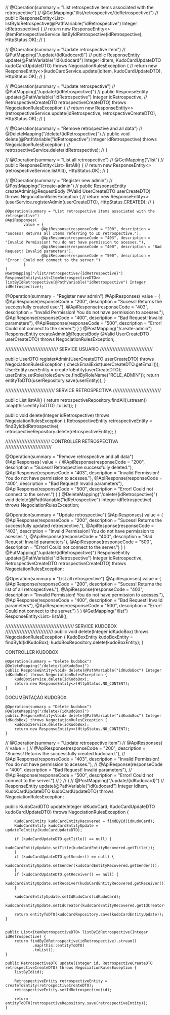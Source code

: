 
//    @Operation(summary = "List retrospective items associated with the retrospective")
//    @GetMapping("/list/retrospective/{idRetrospective}")
//    public ResponseEntity<List<ItemRetrospectiveDTO>> listByIdRetrospective(@PathVariable("idRetrospective") Integer idRetrospective) {
//        return new ResponseEntity<>(itemRetrospectiveService.listByIdRetrospective(idRetrospective), HttpStatus.OK);
//    }


//    @Operation(summary = "Update retrospective item")
//    @PutMapping("/update/{idKudocard}")
//    public ResponseEntity<KudoCardDTO> update(@PathVariable("idKudocard") Integer idItem, KudoCardUpdateDTO kudoCardUpdateDTO) throws NegociationRulesException {
//        return new ResponseEntity<>(kudoCardService.update(idItem, kudoCardUpdateDTO), HttpStatus.OK);
//    }

//    @Operation(summary = "Update retrospective")
//    @PutMapping("/update/{idRetrospective}")
//    public ResponseEntity<RetrospectiveDTO> update(@PathVariable("idRetrospective") Integer idRetrospective,
//                                         RetrospectiveCreateDTO retrospectiveCreateDTO) throws NegociationRulesException {
//        return new ResponseEntity<>(retrospectiveService.update(idRetrospective, retrospectiveCreateDTO), HttpStatus.OK);
//    }

//    @Operation(summary = "Remove retrospective and all data")
//    @DeleteMapping("/delete/{idRetrospective}")
//    public void delete(@PathVariable("idRetrospective") Integer idRetrospective) throws NegociationRulesException {
//        retrospectiveService.delete(idRetrospective);
//    }

//    @Operation(summary = "List all retrospective")
//    @GetMapping("/list")
//    public ResponseEntity<List<RetrospectiveDTO>> listAll() {
//        return new ResponseEntity<>(retrospectiveService.listAll(), HttpStatus.OK);
//    }

//    @Operation(summary = "Register new admin")
//    @PostMapping("/create-admin")
//    public ResponseEntity<UserDTO> createAdmin(@RequestBody @Valid UserCreateDTO userCreateDTO) throws NegociationRulesException {
//        return new ResponseEntity<>(userService.registerAdmin(userCreateDTO), HttpStatus.CREATED);
//    }

    @Operation(summary = "List retrospective items associated with the retrospective")
    @ApiResponses(
            value = {
                    @ApiResponse(responseCode = "200", description = "Sucess! Returns all Items referring to ID retrospective."),
                    @ApiResponse(responseCode = "403", description = "Invalid Permission! You do not have permission to acesses."),
                    @ApiResponse(responseCode = "400", description = "Bad Request! Invalid parameters"),
                    @ApiResponse(responseCode = "500", description = "Error! Could not connect to the server.")
            }
    )
    @GetMapping("/list/retrospective/{idRetrospective}")
    ResponseEntity<List<ItemRetrospectiveDTO>> listByIdRetrospective(@PathVariable("idRetrospective") Integer idRetrospective);

@Operation(summary = "Register new admin")
@ApiResponses(
value = {
@ApiResponse(responseCode = "200", description = "Sucess! Returns the successfully created user."),
@ApiResponse(responseCode = "403", description = "Invalid Permission! You do not have permission to acesses."),
@ApiResponse(responseCode = "400", description = "Bad Request! Invalid parameters"),
@ApiResponse(responseCode = "500", description = "Error! Could not connect to the server.")
}
)
@PostMapping("/create-admin")
ResponseEntity<UserDTO> createAdmin(@RequestBody @Valid UserCreateDTO userCreateDTO) throws NegociationRulesException;

///////////////////////////////// SERVICE USUARIO /////////////////////////////////

public UserDTO registerAdmin(UserCreateDTO userCreateDTO) throws NegociationRulesException {
checkEmailExist(userCreateDTO.getEmail());
UserEntity userEntity = createToEntity(userCreateDTO);
userEntity.setRole(rolesService.findByRoleName("ROLE_ADMIN"));
return entityToDTO(userRepository.save(userEntity));
}

/////////////////////////////// SERVICE RETROSPECTIVA //////////////////////////////

public List<RetrospectiveDTO> listAll() {
return retrospectiveRepository.findAll().stream()
.map(this::entityToDTO)
.toList();
}

public void delete(Integer idRetrospective) throws NegociationRulesException {
RetrospectiveEntity retrospectiveEntity = findById(idRetrospective);
retrospectiveRepository.delete(retrospectiveEntity);
}

//////////////////////////// CONTROLLER RETROSPECTIVA /////////////////////////////

@Operation(summary = "Remove retrospective and all data")
@ApiResponses(
value = {
@ApiResponse(responseCode = "200", description = "Sucess! Retrospective successfully deleted."),
 @ApiResponse(responseCode = "403", description = "Invalid Permission! You do not have permission to acesses."),
 @ApiResponse(responseCode = "400", description = "Bad Request! Invalid parameters"),
 @ApiResponse(responseCode = "500", description = "Error! Could not connect to the server.")
}
)
@DeleteMapping("/delete/{idRetrospective}")
void delete(@PathVariable("idRetrospective") Integer idRetrospective) throws NegociationRulesException;

@Operation(summary = "Update retrospective")
@ApiResponses(
value = {
@ApiResponse(responseCode = "200", description = "Sucess! Returns the successfully updated retrospective."),
@ApiResponse(responseCode = "403", description = "Invalid Permission! You do not have permission to acesses."),
@ApiResponse(responseCode = "400", description = "Bad Request! Invalid parameters"),
@ApiResponse(responseCode = "500", description = "Error! Could not connect to the server.")
}
)
@PutMapping("/update/{idRetrospective}")
ResponseEntity<RetrospectiveDTO> update(@PathVariable("idRetrospective") Integer idRetrospective,
RetrospectiveCreateDTO retrospectiveCreateDTO) throws NegociationRulesException;

@Operation(summary = "List all retrospective")
@ApiResponses(
value = {
@ApiResponse(responseCode = "200", description = "Sucess! Returns the list of all retrospectives."),
@ApiResponse(responseCode = "403", description = "Invalid Permission! You do not have permission to acesses."),
@ApiResponse(responseCode = "400", description = "Bad Request! Invalid parameters"),
@ApiResponse(responseCode = "500", description = "Error! Could not connect to the server.")
}
)
@GetMapping("/list")
ResponseEntity<List<RetrospectiveDTO>> listAll();

/////////////////////////////////////////// SERVICE KUDOBOX //////////////////////////////
public void delete(Integer idKudoBox) throws NegociationRulesException {
KudoBoxEntity kudoBoxEntity = findById(idKudoBox);
kudoBoxRepository.delete(kudoBoxEntity);
}

CONTROLLER KUDOBOX

    @Operation(summary = "Delete kudobox")
    @DeleteMapping("/delete/{idKudoBox}")
    public ResponseEntity<Void> delete(@PathVariable("idKudoBox") Integer idKudoBox) throws NegociationRulesException {
        kudoBoxService.delete(idKudoBox);
        return new ResponseEntity<>(HttpStatus.NO_CONTENT);
    }

DOCUMENTAÇÃO KUDOBOX

    @Operation(summary = "Delete kudobox")
    @DeleteMapping("/delete/{idKudoBox}")
    public ResponseEntity<Void> delete(@PathVariable("idKudoBox") Integer idKudoBox) throws NegociationRulesException {
        kudoBoxService.delete(idKudoBox);
        return new ResponseEntity<>(HttpStatus.NO_CONTENT);
    }

//    @Operation(summary = "Update retrospective item")
//    @ApiResponses(
//            value = {
//                    @ApiResponse(responseCode = "200", description = "Sucess! Returns the successfully created kudocard."),
//                    @ApiResponse(responseCode = "403", description = "Invalid Permission! You do not have permission to acesses."),
//                    @ApiResponse(responseCode = "400", description = "Bad Request! Invalid parameters"),
//                    @ApiResponse(responseCode = "500", description = "Error! Could not connect to the server.")
//            }
//    )
//    @PostMapping("/update/{idKudocard}")
//    ResponseEntity<KudoCardDTO> update(@PathVariable("idKudocard") Integer idItem, KudoCardUpdateDTO kudoCardUpdateDTO) throws NegociationRulesException;

public KudoCardDTO update(Integer idKudoCard, KudoCardUpdateDTO kudoCardUpdateDTO) throws NegociationRulesException {

        KudoCardEntity kudoCardEntityRecovered = findById(idKudoCard);
        KudoCardEntity kudoCardEntityUpdate = updateToEntity(kudoCardUpdateDTO);

        if (kudoCardUpdateDTO.getTitle() == null) {
            kudoCardEntityUpdate.setTitle(kudoCardEntityRecovered.getTitle());
        }
        if (kudoCardUpdateDTO.getSender() == null) {
            kudoCardEntityUpdate.setSender(kudoCardEntityRecovered.getSender());
        }
        if (kudoCardUpdateDTO.getReceiver() == null) {
            kudoCardEntityUpdate.setReceiver(kudoCardEntityRecovered.getReceiver());
        }

        kudoCardEntityUpdate.setIdKudoCard(idKudoCard);
        kudoCardEntityUpdate.setIdCreator(kudoCardEntityRecovered.getIdCreator());

        return entityToDTO(kudoCardRepository.save(kudoCardEntityUpdate));
    }


    public List<ItemRetrospectiveDTO> listByIdRetrospective(Integer idRetrospective) {
        return findByIdRetrospective(idRetrospective).stream()
                .map(this::entityToDTO)
                .toList();
    }

    public RetrospectiveDTO update(Integer id, RetrospectiveCreateDTO retrospectiveCreateDTO) throws NegociationRulesException {
        listById(id);

        RetrospectiveEntity retrospectiveEntity = createToEntity(retrospectiveCreateDTO);
        retrospectiveEntity.setIdRetrospective(id);

        return entityToDTO(retrospectiveRepository.save(retrospectiveEntity));
    }
